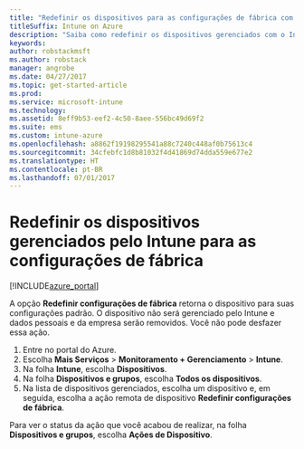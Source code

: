 ```yaml
---
title: "Redefinir os dispositivos para as configurações de fábrica com o Intune"
titleSuffix: Intune on Azure
description: "Saiba como redefinir os dispositivos gerenciados com o Intune para suas configurações de fábrica."
keywords: 
author: robstackmsft
ms.author: robstack
manager: angrobe
ms.date: 04/27/2017
ms.topic: get-started-article
ms.prod: 
ms.service: microsoft-intune
ms.technology: 
ms.assetid: 8eff9b53-eef2-4c50-8aee-556bc49d69f2
ms.suite: ems
ms.custom: intune-azure
ms.openlocfilehash: a8862f19198295541a88c7240c448af0b75613c4
ms.sourcegitcommit: 34cfebfc1d8b81032f4d41869d74dda559e677e2
ms.translationtype: HT
ms.contentlocale: pt-BR
ms.lasthandoff: 07/01/2017
---
```

# <a name="reset-intune-managed-devices-to-factory-settings"></a>Redefinir os dispositivos gerenciados pelo Intune para as configurações de fábrica


[!INCLUDE[azure_portal](./includes/azure_portal.md)]

A opção **Redefinir configurações de fábrica** retorna o dispositivo para suas configurações padrão. O dispositivo não será gerenciado pelo Intune e dados pessoais e da empresa serão removidos. Você não pode desfazer essa ação.

1. Entre no portal do Azure.
2. Escolha **Mais Serviços** > **Monitoramento + Gerenciamento** > **Intune**.
3. Na folha **Intune**, escolha **Dispositivos**.
4. Na folha **Dispositivos e grupos**, escolha **Todos os dispositivos**.
5. Na lista de dispositivos gerenciados, escolha um dispositivo e, em seguida, escolha a ação remota de dispositivo **Redefinir configurações de fábrica**.

Para ver o status da ação que você acabou de realizar, na folha **Dispositivos e grupos**, escolha **Ações de Dispositivo**.

